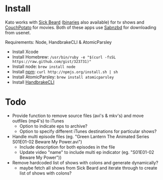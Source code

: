 # Install

Kato works with [Sick Beard](http://sickbeard.com/install.html) ([binaries](http://sickbeard.hostingsociety.com/) also available) for tv shows and [CouchPotato](http://couchpotatoapp.com/) for movies. Both of these apps use [Sabnzbd](http://sabnzbd.org/) for downloading from usenet.

Requirements: Node, HandbrakeCLI & AtomicParsley

* Install Xcode
* Install Homebrew: `/usr/bin/ruby -e "$(curl -fsSL https://raw.github.com/gist/323731)"`
* Install node: `brew install node`
* Install [npm](http://npmjs.org/): `curl http://npmjs.org/install.sh | sh`
* Install AtomicParsley: `brew install atomicparsley`
* Install [HandbrakeCLI](http://handbrake.fr/downloads2.php)

# Todo

* Provide function to remove source files (avi's & mkv's) and move outfiles (mp4's) to iTunes
  * Option to indicate eps to archive?
  * Option to specify different iTunes destinations for particular shows?
* Handle multi episode files (eg. "Green Lantern The Animated Series S01E01-02 Beware My Power.avi")
  * Include description for both episodes in the file
  * Update video "name" to include multi ep indicator (eg. "S01E01-02 Beware My Power"))
* Remove hardcoded list of shows with colons and generate dynamically?
  * maybe fetch all shows from Sick Beard and iterate through to create list of shows with colons?